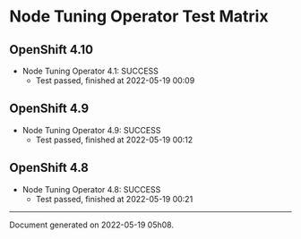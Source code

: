 
Node Tuning Operator Test Matrix
================================

OpenShift 4.10
--------------



* Node Tuning Operator 4.1: SUCCESS
  - Test passed, finished at 2022-05-19 00:09






OpenShift 4.9
-------------



* Node Tuning Operator 4.9: SUCCESS
  - Test passed, finished at 2022-05-19 00:12






OpenShift 4.8
-------------



* Node Tuning Operator 4.8: SUCCESS
  - Test passed, finished at 2022-05-19 00:21






---
Document generated on 2022-05-19 05h08.
